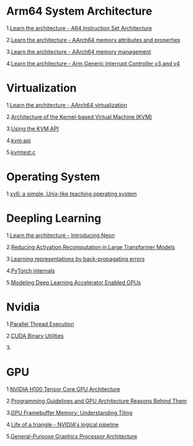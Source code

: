 # Arm64 System Architecture
1.[Learn the architecture - A64 Instruction Set Architecture](https://developer.arm.com/documentation/102374/0101/Overview)

2.[Learn the architecture - AArch64 memory
attributes and properties](https://developer.arm.com/documentation/102376/0200)

3.[Learn the architecture - AArch64 memory management](https://developer.arm.com/documentation/101811/0103)

4.[Learn the architecture - Arm Generic Interrupt Controller v3 and v4](https://developer.arm.com/documentation/198123/0302)

# Virtualization
1.[Learn the architecture - AArch64 virtualization](https://developer.arm.com/documentation/102142/latest/)

2.[Architecture of the Kernel-based Virtual Machine (KVM)](http://www.linux-kongress.org/2010/slides/KVM-Architecture-LK2010.pdf)

3.[Using the KVM API](https://lwn.net/Articles/658511/)

4.[kvm api](https://kernel.org/doc/Documentation/virtual/kvm/api.txt)

5.[kvmtest.c](https://lwn.net/Articles/658512/)

# Operating System
1.[xv6: a simple, Unix-like teaching operating system](https://pdos.csail.mit.edu/6.828/2023/xv6/book-riscv-rev3.pdf)

# Deepling Learning
1.[Learn the architecture - Introducing Neon](https://developer.arm.com/documentation/102474/0100)

2.[Reducing Activation Recomputation in Large Transformer Models](https://arxiv.org/pdf/2205.05198.pdf)

3.[Learning representations by back-propagating errors](https://www.iro.umontreal.ca/~vincentp/ift3395/lectures/backprop_old.pdf)

4.[PyTorch internals](http://web.mit.edu/~ezyang/Public/pytorch-internals.pdf)

5.[Modeling Deep Learning Accelerator Enabled GPUs](https://arxiv.org/pdf/1811.08309.pdf)

# Nvidia
1.[Parallel Thread Execution](https://docs.nvidia.com/cuda/parallel-thread-execution/)

2.[CUDA Binary Utilities](https://docs.nvidia.com/cuda/cuda-binary-utilities/index.html#)

3.[]()

# GPU
1.[NVIDIA H100 Tensor Core GPU Architecture](https://resources.nvidia.com/en-us-tensor-core/gtc22-whitepaper-hopper)

2.[Programming Guidelines and GPU Architecture Reasons Behind Them](https://on-demand.gputechconf.com/gtc/2013/presentations/S3466-Programming-Guidelines-GPU-Architecture.pdf)

3.[GPU Framebuffer Memory: Understanding Tiling](https://developer.samsung.com/galaxy-gamedev/resources/articles/gpu-framebuffer.html)

4.[Life of a triangle - NVIDIA's logical pipeline](https://developer.nvidia.com/content/life-triangle-nvidias-logical-pipeline)

5.[General-Purpose Graphics Processor Architecture](https://picture.iczhiku.com/resource/eetop/WHKdgQhRWGRojBxB.pdf)
